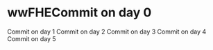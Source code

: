 # wwFHECommit on day 0
Commit on day 1
Commit on day 2
Commit on day 3
Commit on day 4
Commit on day 5
